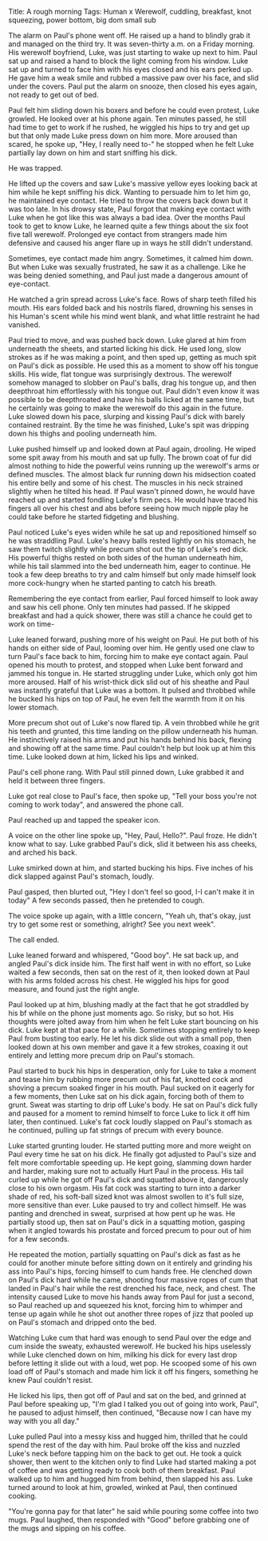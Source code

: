 Title: A rough morning
Tags: Human x Werewolf, cuddling, breakfast, knot squeezing, power bottom, big dom small sub 

The alarm on Paul's phone went off. He raised up a hand to blindly grab it and managed on the third try. It was seven-thirty a.m. on a Friday morning. His werewolf boyfriend, Luke, was just starting to wake up next to him. Paul sat up and raised a hand to block the light coming from his window. Luke sat up and turned to face him with his eyes closed and his ears perked up. He gave him a weak smile and rubbed a massive paw over his face, and slid under the covers. Paul put the alarm on snooze, then closed his eyes again, not ready to get out of bed.

Paul felt him sliding down his boxers and before he could even protest, Luke growled. He looked over at his phone again. Ten minutes passed, he still had time to get to work if he rushed, he wiggled his hips to try and get up but that only made Luke press down on him more. More aroused than scared, he spoke up, "Hey, I really need to-" he stopped when he felt Luke partially lay down on him and start sniffing his dick. 

He was trapped. 

He lifted up the covers and saw Luke's massive yellow eyes looking back at him while he kept sniffing his dick. Wanting to persuade him to let him go, he maintained eye contact. He tried to throw the covers back down but it was too late. In his drowsy state, Paul forgot that making eye contact with Luke when he got like this was always a bad idea. Over the months Paul took to get to know Luke, he learned quite a few things about the six foot five tall werewolf. Prolonged eye contact from strangers made him defensive and caused his anger flare up in ways he still didn't understand. 

Sometimes, eye contact made him angry.
Sometimes, it calmed him down.
But when Luke was sexually frustrated, he saw it as a challenge. Like he was being denied something, and Paul just made a dangerous amount of eye-contact.  

He watched a grin spread across Luke's face. Rows of sharp teeth filled his mouth. His ears folded back  and his nostrils flared, drowning his senses in his Human's scent while his mind went blank, and what little restraint he had vanished. 

Paul tried to move, and was pushed back down. Luke glared at him from underneath the sheets, and started licking his dick. He used long, slow strokes as if he was making a point, and then sped up, getting as much spit on Paul's dick as possible. He used this as a moment to show off his tongue skills. His wide, flat tongue was surprisingly dextrous. The werewolf somehow managed to slobber on Paul's balls, drag his tongue up, and then deepthroat him effortlessly with his tongue out. Paul didn't even know it was possible to be deepthroated and have his balls licked at the same time, but he certainly was going to make the werewolf do this again in the future. Luke slowed down his pace, slurping and kissing Paul's dick with barely contained restraint. By the time he was finished, Luke's spit was dripping down his thighs and pooling underneath him. 

Luke pushed himself up and looked down at Paul again, drooling. He wiped some spit away from his mouth and sat up fully. The brown coat of fur did almost nothing to hide the powerful veins running up the werewolf's arms or defined muscles. The almost black fur running down his midsection coated his entire belly and some of his chest. The muscles in his neck strained slightly when he tilted his head. If Paul wasn't pinned down, he would have reached up and started fondling Luke's firm pecs. He would have traced his fingers all over his chest and abs before seeing how much nipple play he could take before he started fidgeting and blushing.  

Paul noticed Luke's eyes widen while he sat up and repositioned himself so he was straddling Paul. Luke's heavy balls rested lightly on his stomach, he saw them twitch slightly while precum shot out the tip of Luke's red dick. His powerful thighs rested on both sides of the human underneath him, while his tail slammed into the bed underneath him, eager to continue. He took a few deep breaths to try and calm himself but only made himself look more cock-hungry when he started panting to catch his breath. 

Remembering the eye contact from earlier, Paul forced himself to look away and saw his cell phone. Only ten minutes had passed. If he skipped breakfast and had a quick shower, there was still a chance he could get to work on time-

Luke leaned forward, pushing more of his weight on Paul. He put both of his hands on either side of Paul, looming over him. He gently used one claw to turn Paul's face back to him, forcing him to make eye contact again. Paul opened his mouth to protest, and stopped when Luke bent forward and jammed his tongue in. He started struggling under Luke, which only got him more aroused. Half of his wrist-thick dick slid out of his sheathe and Paul was instantly grateful that Luke was a bottom. It pulsed and throbbed while he bucked his hips on top of Paul, he even felt the warmth from it on his lower stomach. 

More precum shot out of Luke's now flared tip. A vein throbbed while he grit his teeth and grunted, this time landing on the pillow underneath his human. He instinctively raised his arms and put his hands behind his back, flexing and showing off at the same time. Paul couldn't help but look up at him this time. Luke looked down at him, licked his lips and winked.   

Paul's cell phone rang. With Paul still pinned down, Luke grabbed it and held it between three fingers. 

Luke got real close to Paul's face, then spoke up, "Tell your boss you're not coming to work today", and answered the phone call.

Paul reached up and tapped the speaker icon. 

A voice on the other line spoke up, "Hey, Paul, Hello?".
Paul froze. He didn't know what to say. Luke grabbed Paul's dick, slid it between his ass cheeks, and arched his back. 

Luke smirked down at him, and started bucking his hips. Five inches of his dick slapped against Paul's stomach, loudly. 

Paul gasped, then blurted out, "Hey I don't feel so good, I-I can't make it in today"
A few seconds passed, then he pretended to cough.

The voice spoke up again, with a little concern, "Yeah uh, that's okay, just try to get some rest or something, alright? See you next week". 

The call ended. 

Luke leaned forward and whispered, "Good boy".
He sat back up, and angled Paul's dick inside him. The first half went in with no effort, so Luke waited a few seconds, then sat on the rest of it, then looked down at Paul with his arms folded across his chest. He wiggled his hips for good measure, and found just the right angle. 

Paul looked up at him, blushing madly at the fact that he got straddled by his bf while on the phone just moments ago. So risky, but so hot. His thoughts were jolted away from him when he felt Luke start bouncing on his dick. Luke kept at that pace for a while. Sometimes stopping entirely to keep Paul from busting too early. He let his dick slide out with a small pop, then looked down at his own member and gave it a few strokes, coaxing it out entirely and letting more precum drip on Paul's stomach. 

Paul started to buck his hips in desperation, only for Luke to take a moment and tease him by rubbing more precum out of his fat, knotted cock and shoving a precum soaked finger in his mouth. Paul sucked on it eagerly for a few moments, then Luke sat on his dick again, forcing both of them to grunt. Sweat was starting to drip off Luke's body. He sat on Paul's dick fully and paused for a moment  to remind himself to force Luke to lick it off him later, then continued. Luke's fat cock loudly slapped on Paul's stomach as he continued, pulling up fat strings of precum with every bounce. 

Luke started grunting louder. He started putting more and more weight on Paul every time he sat on his dick. He finally got adjusted to Paul's size and felt more comfortable speeding up. He kept going, slamming down harder and harder, making sure not to actually Hurt Paul in the process. His tail curled up while he got off Paul's dick and squatted above it, dangerously close to his own orgasm. His fat cock was starting to turn into a darker shade of red, his soft-ball sized knot was almost swollen to it's full size, more sensitive than ever. Luke paused to try and collect himself. He was panting and drenched in sweat, surprised at how pent up he was. He partially stood up, then sat on Paul's dick in a squatting motion, gasping when it angled towards his prostate and forced precum to pour out of him for a few seconds. 

He repeated the motion, partially squatting on Paul's dick as fast as he could for another minute before sitting down on it entirely and grinding his ass into Paul's hips, forcing himself to cum hands free. He clenched down on Paul's dick hard while he came, shooting four massive ropes of cum that landed in Paul's hair while the rest drenched his face, neck, and chest. The intensity caused Luke to move his hands away from Paul for just a second, so Paul reached up and squeezed his knot, forcing him to whimper and tense up again while he shot out another three ropes of jizz that pooled up on Paul's stomach and dripped onto the bed. 

Watching Luke cum that hard was enough to send Paul over the edge and cum inside the sweaty, exhausted werewolf. He bucked his hips uselessly while Luke clenched down on him, milking his dick for every last drop before letting it slide out with a loud, wet pop. He scooped some of his own load off of Paul's stomach and made him lick it off his fingers, something he knew Paul couldn't resist. 

He licked his lips, then got off of Paul and sat on the bed, and grinned at Paul before speaking up, "I'm glad I talked you out of going into work, Paul", he paused to adjust himself, then continued, "Because now I can have my way with you all day." 

Luke pulled Paul into a messy kiss and hugged him, thrilled that he could spend the rest of the day with him. Paul broke off the kiss and nuzzled Luke's neck before tapping him on the back to get out. He took a quick shower, then went to the kitchen only to find Luke had started making a pot of coffee and was getting ready to cook both of them breakfast. Paul walked up to him and hugged him from behind, then slapped his ass. Luke turned around to look at him, growled, winked at Paul, then continued cooking.

"You're gonna pay for that later" he said while pouring some coffee into two mugs.
Paul laughed, then responded with "Good" before grabbing one of the mugs and sipping on his coffee.
